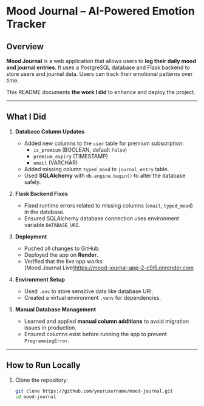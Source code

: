 # Mood Journal – AI-Powered Emotion Tracker

## Overview
**Mood Journal** is a web application that allows users to **log their daily mood and journal entries**. It uses a PostgreSQL database and Flask backend to store users and journal data. Users can track their emotional patterns over time.  

This README documents **the work I did** to enhance and deploy the project.

---

## What I Did

1. **Database Column Updates**
   - Added new columns to the `user` table for premium subscription:
     - `is_premium` (BOOLEAN, default `False`)
     - `premium_expiry` (TIMESTAMP)
     - `email` (VARCHAR)
   - Added missing column `typed_mood` to `journal_entry` table.
   - Used **SQLAlchemy** with `db.engine.begin()` to alter the database safely.

2. **Flask Backend Fixes**
   - Fixed runtime errors related to missing columns (`email`, `typed_mood`) in the database.
   - Ensured SQLAlchemy database connection uses environment variable `DATABASE_URI`.

3. **Deployment**
   - Pushed all changes to GitHub.
   - Deployed the app on **Render**.
   - Verified that the live app works:  
     [Mood Journal Live]https://mood-journal-app-2-c9i5.onrender.com

4. **Environment Setup**
   - Used `.env` to store sensitive data like database URI.
   - Created a virtual environment `.venv` for dependencies.

5. **Manual Database Management**
   - Learned and applied **manual column additions** to avoid migration issues in production.
   - Ensured columns exist before running the app to prevent `ProgrammingError`.

---

## How to Run Locally

1. Clone the repository:
   ```bash
   git clone https://github.com/yourusername/mood-journal.git
   cd mood-journal
